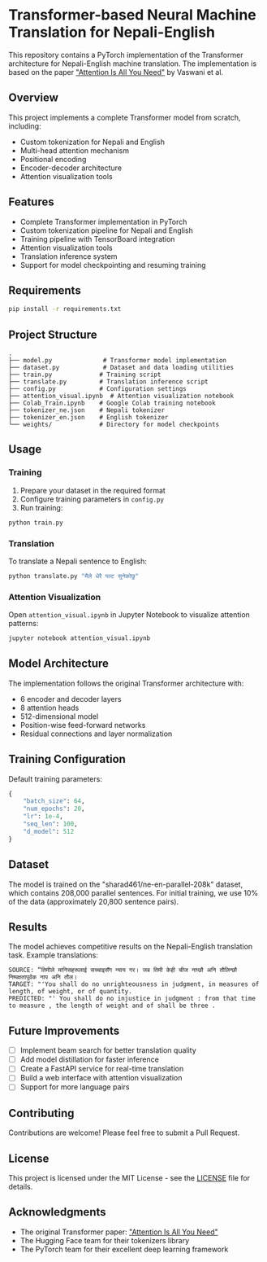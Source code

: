 # Transformer-based Neural Machine Translation for Nepali-English

This repository contains a PyTorch implementation of the Transformer architecture for Nepali-English machine translation. The implementation is based on the paper ["Attention Is All You Need"](https://arxiv.org/abs/1706.03762) by Vaswani et al.

## Overview

This project implements a complete Transformer model from scratch, including:
- Custom tokenization for Nepali and English
- Multi-head attention mechanism
- Positional encoding
- Encoder-decoder architecture
- Attention visualization tools

## Features

- Complete Transformer implementation in PyTorch
- Custom tokenization pipeline for Nepali and English
- Training pipeline with TensorBoard integration
- Attention visualization tools
- Translation inference system
- Support for model checkpointing and resuming training

## Requirements

```bash
pip install -r requirements.txt
```

## Project Structure

```
.
├── model.py              # Transformer model implementation
├── dataset.py            # Dataset and data loading utilities
├── train.py             # Training script
├── translate.py         # Translation inference script
├── config.py            # Configuration settings
├── attention_visual.ipynb  # Attention visualization notebook
├── Colab_Train.ipynb    # Google Colab training notebook
├── tokenizer_ne.json    # Nepali tokenizer
├── tokenizer_en.json    # English tokenizer
└── weights/             # Directory for model checkpoints
```

## Usage

### Training

1. Prepare your dataset in the required format
2. Configure training parameters in `config.py`
3. Run training:

```bash
python train.py
```

### Translation

To translate a Nepali sentence to English:

```bash
python translate.py "मैले धेरै पल्ट सुनेकोछु"
```

### Attention Visualization

Open `attention_visual.ipynb` in Jupyter Notebook to visualize attention patterns:

```bash
jupyter notebook attention_visual.ipynb
```

## Model Architecture

The implementation follows the original Transformer architecture with:
- 6 encoder and decoder layers
- 8 attention heads
- 512-dimensional model
- Position-wise feed-forward networks
- Residual connections and layer normalization

## Training Configuration

Default training parameters:
```python
{
    "batch_size": 64,
    "num_epochs": 20,
    "lr": 1e-4,
    "seq_len": 100,
    "d_model": 512
}
```

## Dataset

The model is trained on the "sharad461/ne-en-parallel-208k" dataset, which contains 208,000 parallel sentences. For initial training, we use 10% of the data (approximately 20,800 sentence pairs).

## Results

The model achieves competitive results on the Nepali-English translation task. Example translations:

```
SOURCE: “तिमीले मानिसहरूलाई सच्चाइसँग न्याय गर। जब तिमी केही चीज नाप्छौ अनि तौलिन्छौ निष्पक्षतापूर्वक नाप अनि तौल।
TARGET: "'You shall do no unrighteousness in judgment, in measures of length, of weight, or of quantity.
PREDICTED: "' You shall do no injustice in judgment : from that time to measure , the length of weight and of shall be three .
```

## Future Improvements

- [ ] Implement beam search for better translation quality
- [ ] Add model distillation for faster inference
- [ ] Create a FastAPI service for real-time translation
- [ ] Build a web interface with attention visualization
- [ ] Support for more language pairs

## Contributing

Contributions are welcome! Please feel free to submit a Pull Request.

## License

This project is licensed under the MIT License - see the [LICENSE](LICENSE) file for details.

## Acknowledgments

- The original Transformer paper: ["Attention Is All You Need"](https://arxiv.org/abs/1706.03762)
- The Hugging Face team for their tokenizers library
- The PyTorch team for their excellent deep learning framework

